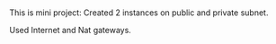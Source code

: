 # 
This is mini project:
Created 2 instances on public and private subnet.

Used Internet and Nat gateways.
